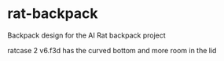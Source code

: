 # rat-backpack
Backpack design for the AI Rat backpack project

ratcase 2 v6.f3d has the curved bottom and more room in the lid
